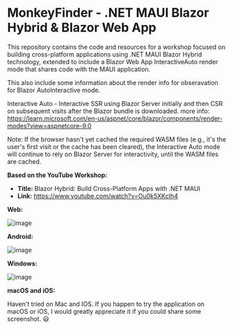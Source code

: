 # MonkeyFinder - .NET MAUI Blazor Hybrid & Blazor Web App

This repository contains the code and resources for a workshop focused on building cross-platform applications using .NET MAUI Blazor Hybrid technology, extended to include a Blazor Web App InteractiveAuto render mode that shares code with the MAUI application.

This also include some information about the render info for obseravation for Blazor AutoInteractive mode.

Interactive Auto - Interactive SSR using Blazor Server initially and then CSR on subsequent visits after the Blazor bundle is downloaded. more info: https://learn.microsoft.com/en-us/aspnet/core/blazor/components/render-modes?view=aspnetcore-9.0

Note: If the browser hasn't yet cached the required WASM files (e.g., it's the user's first visit or the cache has been cleared), the Interactive Auto mode will continue to rely on Blazor Server for interactivity, until the WASM files are cached.

**Based on the YouTube Workshop:**

* **Title:** Blazor Hybrid: Build Cross-Platform Apps with .NET MAUI
* **Link:** https://www.youtube.com/watch?v=Ou0k5XKcIh4


**Web:**

![image](https://github.com/user-attachments/assets/1f973f7f-1b33-4e3c-9b78-66bc776d32ad)

**Android:**

![image](https://github.com/user-attachments/assets/6f85799d-3ac1-44fd-ba04-2fd1b74b9d6f)

**Windows:**

![image](https://github.com/user-attachments/assets/e8f7f190-0e74-42b7-abec-4ae8457516eb)


**macOS and iOS:**

Haven't tried on Mac and IOS. If you happen to try the application on macOS or iOS, I would greatly appreciate it if you could share some screenshot. 😃
